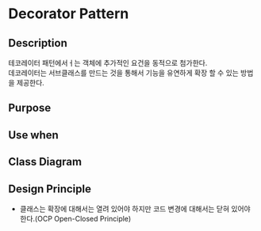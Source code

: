 # Decorator Pattern

## Description
테코레이터 패턴에서ㅓ는 객체에 추가적인 요건을 동적으로 첨가한다.  
데코레이터는 서브클래스를 만드는 것을 통해서 기능을 유연하게 확장 할 수 있는 방법을 제공한다.

## Purpose

## Use when

## Class Diagram

## Design Principle
- 클래스는 확장에 대해서는 열려 있어야 하지만 코드 변경에 대해서는 닫혀 있어야 한다.(OCP Open-Closed Principle)


